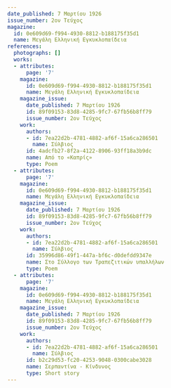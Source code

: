 ```yaml
---
date_published: 7 Μαρτίου 1926
issue_number: 2ον Τεύχος
magazine:
  id: 0e609d69-f994-4930-8812-b188175f35d1
  name: Μεγάλη Ελληνική Εγκυκλοπαίδεια
references:
  photographs: []
  works:
  - attributes:
      page: '7'
    magazine:
      id: 0e609d69-f994-4930-8812-b188175f35d1
      name: Μεγάλη Ελληνική Εγκυκλοπαίδεια
    magazine_issue:
      date_published: 7 Μαρτίου 1926
      id: 89f09153-83d8-4285-9fc7-67fb56b8ff79
      issue_number: 2ον Τεύχος
    work:
      authors:
      - id: 7ea22d2b-4781-4882-af6f-15a6ca286501
        name: Σύλβιος
      id: 4adcfb27-8f2a-4122-8906-93ff18a3b9dc
      name: Από το «Καπρίς»
      type: Poem
  - attributes:
      page: '7'
    magazine:
      id: 0e609d69-f994-4930-8812-b188175f35d1
      name: Μεγάλη Ελληνική Εγκυκλοπαίδεια
    magazine_issue:
      date_published: 7 Μαρτίου 1926
      id: 89f09153-83d8-4285-9fc7-67fb56b8ff79
      issue_number: 2ον Τεύχος
    work:
      authors:
      - id: 7ea22d2b-4781-4882-af6f-15a6ca286501
        name: Σύλβιος
      id: 35996d86-49f1-447a-bf6c-d0defdd9347e
      name: Στο Σύλλογο των Τραπεζιτικών υπαλλήλων
      type: Poem
  - attributes:
      page: '7'
    magazine:
      id: 0e609d69-f994-4930-8812-b188175f35d1
      name: Μεγάλη Ελληνική Εγκυκλοπαίδεια
    magazine_issue:
      date_published: 7 Μαρτίου 1926
      id: 89f09153-83d8-4285-9fc7-67fb56b8ff79
      issue_number: 2ον Τεύχος
    work:
      authors:
      - id: 7ea22d2b-4781-4882-af6f-15a6ca286501
        name: Σύλβιος
      id: b2c29d53-fc20-4253-9048-0300cabe3028
      name: Σερπαντίνα - Κίνδυνος
      type: Short story
---
```


